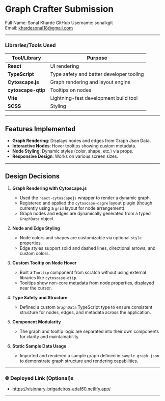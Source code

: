 # Graph Crafter Submission

Full Name: Sonal Kharde
GitHub Username: sonalkgit  
Email: khardesonal18@gmail.com

------------------------------------------------------------------------------------------

### Libraries/Tools Used
| Tool/Library          | Purpose                                   |
|-----------------------|-------------------------------------------|
| **React**             | UI rendering                              |
| **TypeScript**        | Type safety and better developer tooling  |
| **Cytoscape.js**      | Graph rendering and layout engine         |
| **cytoscape-qtip**    | Tooltips on nodes                         |
| **Vite**              | Lightning-fast development build tool     |
| **SCSS**              | Styling                                   |

------------------------------------------------------------------------------------------

## Features Implemented

- **Graph Rendering**: Displays nodes and edges from Graph Json Data.
- **Interactive Nodes**: Hover tooltips showing custom metadata.
- **Node Styling**: Dynamic styles (color, shape, etc.) via props.
- **Responsive Design**: Works on various screen sizes.

-----------------------------------------------------------------------------------------

## Design Decisions

1. **Graph Rendering with Cytoscape.js**  
   - Used the `react-cytoscapejs` wrapper to render a dynamic graph.
   - Registered and applied the `cytoscape-dagre` layout plugin (though currently using a `grid` layout for node arrangement).
   - Graph nodes and edges are dynamically generated from a typed `GraphData` object.

2. **Node and Edge Styling**  
   - Node colors and shapes are customizable via optional `style` properties.
   - Edge styles support solid and dashed lines, directional arrows, and custom colors.

3. **Custom Tooltip on Node Hover**  
   - Built a `Tooltip` component from scratch without using external libraries like `cytoscape-qtip`.
   - Tooltips show non-core metadata from node properties, displayed near the cursor.

4. **Type Safety and Structure**  
   - Defined a custom `GraphData` TypeScript type to ensure consistent structure for nodes, edges, and metadata across the application.

5. **Component Modularity**  
   - The graph and tooltip logic are separated into their own components for clarity and maintainability.

6. **Static Sample Data Usage**  
   - Imported and rendered a sample graph defined in `sample_graph.json` to demonstrate graph structure and rendering capabilities.


-------------------------------------------------------------------------------------------------

### 🌐 Deployed Link (Optional)s
   - https://visionary-brigadeiros-adaf60.netlify.app/
--------------------------------------------------------------------------------------------------

